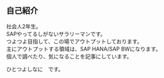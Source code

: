 ## 自己紹介

社会人2年生。  
SAPやってるしがないサラリーマンです。  
つよつよ目指して、この場でアウトプットしております。  
主にアウトプットする領域は、SAP HANA/SAP BWになります。  
個人で調べたり、気になることを記事にしています。  

ひとつよしなに　です。
